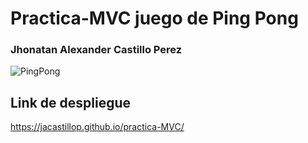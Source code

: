 # Practica-MVC juego de Ping Pong
### Jhonatan Alexander Castillo Perez
![PingPong](https://user-images.githubusercontent.com/51030335/179840305-ab2842c7-087a-4163-872c-ab6be545e8e6.png)

## Link de despliegue

https://jacastillop.github.io/practica-MVC/
